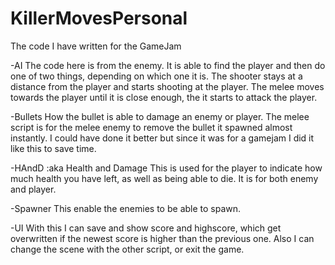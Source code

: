 # KillerMovesPersonal
The code I have written for the GameJam

-AI
The code here is from the enemy.
It is able to find the player and then do one of two things, depending on which one it is.
The shooter stays at a distance from the player and starts shooting at the player.
The melee moves towards the player until it is close enough, the it starts to attack the player.

-Bullets
How the bullet is able to damage an enemy or player.
The melee script is for the melee enemy to remove the bullet it spawned almost instantly.
I could have done it better but since it was for a gamejam I did it like this to save time.

-HAndD :aka Health and Damage
This is used for the player to indicate how much health you have left, as well as being able to die.
It is for both enemy and player.

-Spawner
This enable the enemies to be able to spawn.

-UI
With this I can save and show score and highscore, which get overwritten if the newest score is higher than the previous one.
Also I can change the scene with the other script, or exit the game.
